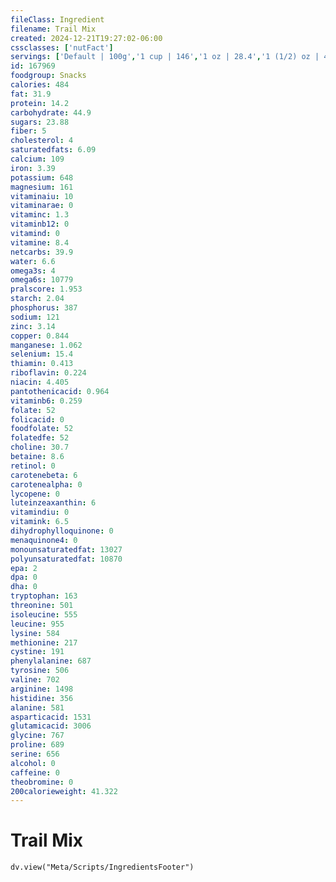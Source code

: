 ```yaml
---
fileClass: Ingredient
filename: Trail Mix
created: 2024-12-21T19:27:02-06:00
cssclasses: ['nutFact']
servings: ['Default | 100g','1 cup | 146','1 oz | 28.4','1 (1/2) oz | 42']
id: 167969
foodgroup: Snacks
calories: 484
fat: 31.9
protein: 14.2
carbohydrate: 44.9
sugars: 23.88
fiber: 5
cholesterol: 4
saturatedfats: 6.09
calcium: 109
iron: 3.39
potassium: 648
magnesium: 161
vitaminaiu: 10
vitaminarae: 0
vitaminc: 1.3
vitaminb12: 0
vitamind: 0
vitamine: 8.4
netcarbs: 39.9
water: 6.6
omega3s: 4
omega6s: 10779
pralscore: 1.953
starch: 2.04
phosphorus: 387
sodium: 121
zinc: 3.14
copper: 0.844
manganese: 1.062
selenium: 15.4
thiamin: 0.413
riboflavin: 0.224
niacin: 4.405
pantothenicacid: 0.964
vitaminb6: 0.259
folate: 52
folicacid: 0
foodfolate: 52
folatedfe: 52
choline: 30.7
betaine: 8.6
retinol: 0
carotenebeta: 6
carotenealpha: 0
lycopene: 0
luteinzeaxanthin: 6
vitamindiu: 0
vitamink: 6.5
dihydrophylloquinone: 0
menaquinone4: 0
monounsaturatedfat: 13027
polyunsaturatedfat: 10870
epa: 2
dpa: 0
dha: 0
tryptophan: 163
threonine: 501
isoleucine: 555
leucine: 955
lysine: 584
methionine: 217
cystine: 191
phenylalanine: 687
tyrosine: 506
valine: 702
arginine: 1498
histidine: 356
alanine: 581
asparticacid: 1531
glutamicacid: 3006
glycine: 767
proline: 689
serine: 656
alcohol: 0
caffeine: 0
theobromine: 0
200calorieweight: 41.322
---
```


# Trail Mix

```dataviewjs
dv.view("Meta/Scripts/IngredientsFooter")
```